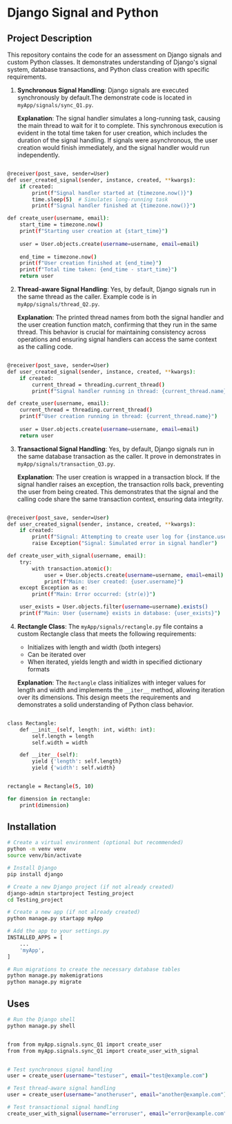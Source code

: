 # Django Signal and Python

## Project Description

This repository contains the code for an assessment on Django signals and custom Python classes. It demonstrates understanding of Django's signal system, database transactions, and Python class creation with specific requirements.

1. **Synchronous Signal Handling**: Django signals are executed synchronously by default.The demonstrate code is located in `myApp/signals/sync_Q1.py`. 

    **Explanation**: 
    The signal handler simulates a long-running task, causing the main thread to wait for it to complete. This synchronous execution is evident in the total time taken for user creation, which includes the duration of the signal handling. If signals were asynchronous, the user creation would finish immediately, and the signal handler would run independently.

```bash

@receiver(post_save, sender=User)
def user_created_signal(sender, instance, created, **kwargs):
    if created:
        print(f"Signal handler started at {timezone.now()}")
        time.sleep(5)  # Simulates long-running task
        print(f"Signal handler finished at {timezone.now()}")

def create_user(username, email):
    start_time = timezone.now()
    print(f"Starting user creation at {start_time}")
    
    user = User.objects.create(username=username, email=email)
    
    end_time = timezone.now()
    print(f"User creation finished at {end_time}")
    print(f"Total time taken: {end_time - start_time}")
    return user

```

2. **Thread-aware Signal Handling**: Yes, by default, Django signals run in the same thread as the caller. Example code is in `myApp/signals/thread_Q2.py`. 

    **Explanation**: 
    The printed thread names from both the signal handler and the user creation function match, confirming that they run in the same thread. This behavior is crucial for maintaining consistency across operations and ensuring signal handlers can access the same context as the calling code.  

```bash

@receiver(post_save, sender=User)
def user_created_signal(sender, instance, created, **kwargs):
    if created:
        current_thread = threading.current_thread()
        print(f"Signal handler running in thread: {current_thread.name}")

def create_user(username, email):
    current_thread = threading.current_thread()
    print(f"User creation running in thread: {current_thread.name}")
    
    user = User.objects.create(username=username, email=email)
    return user


```

3. **Transactional Signal Handling**: Yes, by default, Django signals run in the same database transaction as the caller. It prove in demonstrates in `myApp/signals/transaction_Q3.py`.

    **Explanation**: 
    The user creation is wrapped in a transaction block. If the signal handler raises an exception, the transaction rolls back, preventing the user from being created. This demonstrates that the signal and the calling code share the same transaction context, ensuring data integrity.

```bash 

@receiver(post_save, sender=User)
def user_created_signal(sender, instance, created, **kwargs):
    if created:
        print(f"Signal: Attempting to create user log for {instance.username}")
        raise Exception("Signal: Simulated error in signal handler")

def create_user_with_signal(username, email):
    try:
        with transaction.atomic():
            user = User.objects.create(username=username, email=email)
            print(f"Main: User created: {user.username}")
    except Exception as e:
        print(f"Main: Error occurred: {str(e)}")

    user_exists = User.objects.filter(username=username).exists()
    print(f"Main: User {username} exists in database: {user_exists}")

```

4. **Rectangle Class**: The `myApp/signals/rectangle.py` file contains a custom Rectangle class that meets the following requirements:
    - Initializes with length and width (both integers)
    - Can be iterated over
    - When iterated, yields length and width in specified dictionary formats

    **Explanation**: 
    The `Rectangle` class initializes with integer values for length and width and implements the `__iter__` method, allowing iteration over its dimensions. This design meets the requirements and demonstrates a solid understanding of Python class behavior.


```bash 

class Rectangle:
    def __init__(self, length: int, width: int):
        self.length = length
        self.width = width

    def __iter__(self):
        yield {'length': self.length}
        yield {'width': self.width}


rectangle = Rectangle(5, 10)

for dimension in rectangle:
    print(dimension)


```

## Installation

```bash
# Create a virtual environment (optional but recommended)
python -m venv venv
source venv/bin/activate  

# Install Django
pip install django

# Create a new Django project (if not already created)
django-admin startproject Testing_project
cd Testing_project

# Create a new app (if not already created)
python manage.py startapp myApp

# Add the app to your settings.py
INSTALLED_APPS = [
    ...
    'myApp',
]

# Run migrations to create the necessary database tables
python manage.py makemigrations
python manage.py migrate
```
## Uses

```bash
# Run the Django shell
python manage.py shell


from from myApp.signals.sync_Q1 import create_user
from from myApp.signals.sync_Q1 import create_user_with_signal


# Test synchronous signal handling
user = create_user(username="testuser", email="test@example.com")

# Test thread-aware signal handling
user = create_user(username="anotheruser", email="another@example.com")

# Test transactional signal handling
create_user_with_signal(username="erroruser", email="error@example.com")

```